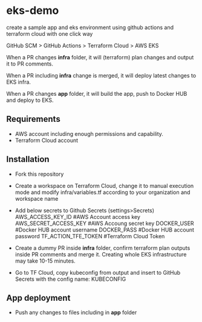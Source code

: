 # eks-demo
create a sample app and eks environment using github actions and terraform cloud with one click way

GitHub SCM > GitHub Actions > Terraform Cloud > AWS EKS

When a PR changes **infra** folder, it will (terraform) plan changes and output it to PR comments.

When a PR including **infra** change is merged, it will deploy latest changes to EKS infra.

When a PR changes **app** folder, it will build the app, push to Docker HUB and deploy to EKS.

## Requirements
- AWS account including enough permissions and capability.
- Terraform Cloud account

## Installation

- Fork this repository

- Create a workspace on Terraform Cloud, change it to manual execution mode and modify infra/variables.tf according to your organization and workspace name

- Add below secrets to Github Secrets (settings>Secrets)
 AWS_ACCESS_KEY_ID      #AWS Account access key
 AWS_SECRET_ACCESS_KEY  #AWS Accoung secret key
 DOCKER_USER            #Docker HUB account username
 DOCKER_PASS            #Docker HUB account password
 TF_ACTION_TFE_TOKEN    #Terraform Cloud Token

- Create a dummy PR inside **infra** folder, confirm terraform plan outputs inside PR comments and merge it. Creating whole EKS infrastructure may take 10-15 minutes.

- Go to TF Cloud, copy kubeconfig from output and insert to GitHub Secrets with the config name: KUBECONFIG

## App deployment
- Push any changes to files including in **app** folder



